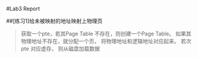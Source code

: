 #Lab3 Report

##[练习1]给未被映射的地址映射上物理页
>获取一个pte，若其Page Table 不存在，则创建一个Page Table。
>如果其物理地址不存在，就分配一个页， 将物理地址和逻辑地址对应起来。
>若次pte 对应虚存， 则从磁盘加载数据


